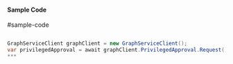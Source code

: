 #### Sample Code
#sample-code 

```C#

GraphServiceClient graphClient = new GraphServiceClient();
var privilegedApproval = await graphClient.PrivilegedApproval.Request().GetAsync();
*** 

```